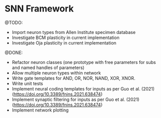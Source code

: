 # SNN Framework
@TODO:
- Import neuron types from Allen Institute specimen database
- Investigate BCM plasticity in current implementation
- Investigate Oja plasticity in current implementation


@DONE:
- Refactor neuron classes (one prototype with free parameters for subs and named handles of parameters)
- Allow multiple neuron types within network
- Write gate templates for AND, OR, NOR, NAND, XOR, XNOR.
- Write unit tests
- Implement neural coding templates for inputs as per Guo et al. (2021) (https://doi.org/10.3389/fnins.2021.638474)
- Implement synaptic filtering for inputs as per Guo et al. (2021) (https://doi.org/10.3389/fnins.2021.638474)
- Implement network plotting
